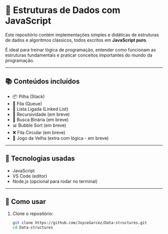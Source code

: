 # 🧠 Estruturas de Dados com JavaScript

Este repositório contém implementações simples e didáticas de estruturas de dados e algoritmos clássicos, todos escritos em **JavaScript puro**.

É ideal para treinar lógica de programação, entender como funcionam as estruturas fundamentais e praticar conceitos importantes do mundo da programação.

---

## 📚 Conteúdos incluídos

- 📦 Pilha (Stack)
- 🧾 Fila (Queue)
- 🔗 Lista Ligada (Linked List)
- 🔁 Recursividade (em breve)
- 🔎 Busca Binária (em breve)
- 📊 Bubble Sort (em breve)
- ❌ Fila Circular (em breve)
- 🧩 Jogo da Velha (extra com lógica - em breve)

---

## 🚀 Tecnologias usadas

- JavaScript
- VS Code (editor)
- Node.js (opcional para rodar no terminal)

---

## 📁 Como usar

1. Clone o repositório:
   ```bash
   git clone https://github.com/JoyceGarcez/Data-structures.git
   cd Data-structures
